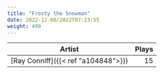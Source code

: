 ```yaml
---
title: "Frosty the Snowman"
date: 2022-12-08/2022T07:23:55
weight: 499
---
```




 Artist | Plays 
----- | -----:
[Ray Conniff]({{< ref "a104848">}}) | 15
